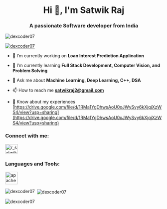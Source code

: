 <h1 align="center">Hi 👋, I'm Satwik Raj</h1>
<h3 align="center">A passionate Software developer from India</h3>

<p align="left"> <img src="https://komarev.com/ghpvc/?username=dexcoder07&label=Profile%20views&color=0e75b6&style=flat" alt="dexcoder07" /> </p>

<p align="left"> <a href="https://github.com/ryo-ma/github-profile-trophy"><img src="https://github-profile-trophy.vercel.app/?username=dexcoder07" alt="dexcoder07" /></a> </p>

- 🔭 I’m currently working on **Loan Interest Prediction Application**

- 🌱 I’m currently learning **Full Stack Development, Computer Vision, and Problem Solving**

- 💬 Ask me about **Machine Learning, Deep Learning, C++, DSA**

- 📫 How to reach me **satwikraj2@gmail.com**

- 📄 Know about my experiences [https://drive.google.com/file/d/1RMa1YgDhwsAoU0xJWySvy6kXjqjXzWS4/view?usp=sharing](https://drive.google.com/file/d/1RMa1YgDhwsAoU0xJWySvy6kXjqjXzWS4/view?usp=sharing)

<h3 align="left">Connect with me:</h3>
<p align="left">
<a href="https://www.leetcode.com/r_satwik" target="blank"><img align="center" src="https://raw.githubusercontent.com/rahuldkjain/github-profile-readme-generator/master/src/images/icons/Social/leet-code.svg" alt="r_satwik" height="30" width="40" /></a>
</p>

<h3 align="left">Languages and Tools:</h3>
<p align="left"> <a href="https://cordova.apache.org/" target="_blank" rel="noreferrer"> <img src="https://www.vectorlogo.zone/logos/apache_cordova/apache_cordova-icon.svg" alt="apachecordova" width="40" height="40"/> </a> </p>

<p><img align="left" src="https://github-readme-stats.vercel.app/api/top-langs?username=dexcoder07&show_icons=true&locale=en&layout=compact" alt="dexcoder07" /></p>

<p>&nbsp;<img align="center" src="https://github-readme-stats.vercel.app/api?username=dexcoder07&show_icons=true&locale=en" alt="dexcoder07" /></p>

<p><img align="center" src="https://github-readme-streak-stats.herokuapp.com/?user=dexcoder07&" alt="dexcoder07" /></p>
